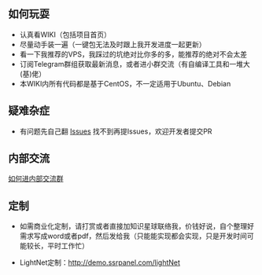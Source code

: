 ## 如何玩耍
 - 认真看WIKI（包括项目首页）
 - 尽量动手装一遍（一键包无法及时跟上我开发进度一起更新）
 - 看一下我推荐的VPS，我踩过的坑绝对比你多的多，能推荐的绝对不会太差
 - 订阅Telegram群组获取最新消息，或者进小群交流（有自编译工具和一堆大(基)佬）
 - 本WIKI内所有代码都是基于CentOS，不一定适用于Ubuntu、Debian

## 疑难杂症
 - 有问题先自己翻 [Issues](https://github.com/ssrpanel/SSRPanel/issues?q=is%3Aissue+is%3Aclosed) 找不到再提Issues，欢迎开发者提交PR

## 内部交流
[如何进内部交流群](https://github.com/ssrpanel/SSRPanel/wiki/%E6%88%91%E8%A6%81%E8%BF%9B%E5%B0%8F%E7%BE%A4)

## 定制
 - 如需商业化定制，请打赏或者直接加知识星球联络我，价钱好说，自个整理好需求写成word或者pdf，然后发给我（只能能实现都会实现，只是开发时间可能较长，平时工作忙）

- LightNet定制：http://demo.ssrpanel.com/lightNet